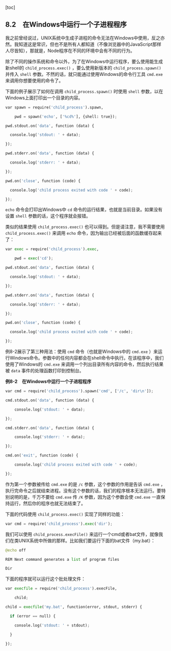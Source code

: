 [toc]

## 8.2　在Windows中运行一个子进程程序

我之前曾经说过，UNIX系统中生成子进程的命令无法在Windows中使用，反之亦然。我知道这是常识，但也不是所有人都知道（不像浏览器中的JavaScript那样人尽皆知），那就是，Node程序在不同的环境中会有不同的行为。

除了不同的操作系统和命令以外，为了在Windows中运行程序，要么使用能生成新shell的 `child_process.exec()` ，要么使用新版本的 `child_process.spawn()` 并传入 `shell` 参数。不然的话，就只能通过使用Windows的命令行工具 `cmd.exe` 来调用你想要使用的命令了。

下面的例子展示了如何在调用 `child_process.spawn()` 时使用 `shell` 参数，以在Windows上面打印出一个目录的内容。

```python
var spawn = require('child_process').spawn,
    pwd = spawn('echo', ['%cd%'], {shell: true});
pwd.stdout.on('data', function (data) {
  console.log('stdout: ' + data);
}); 
pwd.stderr.on('data', function (data) {
  console.log('stderr: ' + data);
}); 
pwd.on('close', function (code) {
  console.log('child process exited with code ' + code);
});
```

`echo` 命令会打印出Windows中 `cd` 命令的运行结果，也就是当前目录。如果没有设置 `shell` 参数的话，这个程序就会报错。

类似的结果使用 `child_process.exec()` 也可以得到。但是请注意，我不需要使用 `child_process.exec()` 来调用 `echo` 命令，因为输出已经被后面的函数缓存起来了：

```python
var exec = require('child_process').exec,
    pwd = exec('cd');
pwd.stdout.on('data', function (data) {
  console.log('stdout: ' + data);
}); 
pwd.stderr.on('data', function (data) {
  console.log('stderr: ' + data);
});
pwd.on('close', function (code) {
  console.log('child process exited with code ' + code);
});
```

例8-2展示了第三种用法：使用 `cmd` 命令（也就是Windows中的 `cmd.exe` ）来运行Windows命令。参数中的任何内容都会在shell命令中执行。在该程序中，我们使用了Windows的 `cmd.exe` 来调用一个列出目录所有内容的命令，然后执行结果被 `data` 事件的处理函数打印到控制台。

**例8-2　在Windows中运行一个子进程程序**

```python
var cmd = require('child_process').spawn('cmd', ['/c', 'dir\n']);
cmd.stdout.on('data', function (data) {
    console.log('stdout: ' + data);
}); 
cmd.stderr.on('data', function (data) {
    console.log('stderr: ' + data);
}); 
cmd.on('exit', function (code) {
    console.log('child process exited with code ' + code);
});
```

作为第一个参数被传给 `cmd.exe` 的是 `/c` 参数，这个参数的作用是告诉 `cmd.exe` ，执行完命令之后就结束进程。没有这个参数的话，我们的程序根本无法运行。要特别说明的是，千万不要给 `cmd.exe` 传 `/K` 参数，因为这个参数会使 `cmd.exe` 一直保持运行，然后你的程序也就无法结束了。

下面的代码使用 `child_process.exec()` 实现了同样的功能：

```python
var cmd = require('child_process').exec('dir');
```

我们可以使用 `child_process.execFile()` 来运行一个cmd或者bat文件，就像我们在类UNIX系统中所做的那样。比如我们要运行下面的bat文件（my.bat）：

```python
@echo off
REM Next command generates a list of program files
Dir
```

下面的程序就可以运行这个批处理文件：

```python
var execfile = require('child_process').execFile,
    child;
child = execfile('my.bat', function(error, stdout, stderr) {
  if (error == null) {
    console.log('stdout: ' + stdout);
  }
});
```



